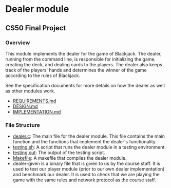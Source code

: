 # Dealer module
## CS50 Final Project

### Overview

This module implements the dealer for the game of Blackjack. 
The dealer, running from the command line, is responsible for initializing the game,
creating the deck, and dealing cards to the players. The dealer also keeps track of the
players' hands and determines the winner of the game according to the rules of Blackjack.

See the specification documents for more details on how the dealer as well as other modules work.

- [REQUIREMENTS.md](REQUIREMENTS.md)
- [DESIGN.md](DESIGN.md)
- [IMPLEMENTATION.md](IMPLEMENTATION.md)

### File Structure

- [dealer.c](dealer.c): The main file for the dealer module. This file contains the main function and the functions that implement the dealer's functionality.
- [testing.sh](testing.sh): A script that runs the dealer module in a testing environment.
- [testing.out](testing.out): The output of the testing script.
- [Makefile](Makefile): A makefile that compiles the dealer module.
- dealer-given is a binary file that is given to us by the course staff. It is used to test our player module (prior to our own dealer implementation) and benchmark our dealer. It is used to check that we are playing the game with the same rules and network protocol as the course staff.